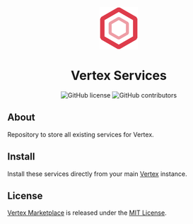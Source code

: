 <p align="center">
    <img height="96" src="https://github.com/vertex-center/vertex-design/raw/main/logos/transparent/vertex_logo_transparent.png" alt="Vertex logo" />
</p>
<h1 align="center">Vertex Services</h1>

<p align="center">
<img alt="GitHub license" src="https://img.shields.io/github/license/vertex-center/vertex-services?color=DE3C4B&labelColor=1E212B&style=for-the-badge">
<img alt="GitHub contributors" src="https://img.shields.io/github/contributors/vertex-center/vertex-services?color=DE3C4B&labelColor=1E212B&style=for-the-badge">
</p>

## About

Repository to store all existing services for Vertex.

## Install

Install these services directly from your main [Vertex](https://github.com/vertex-center/vertex) instance.

## License

[Vertex Marketplace](https://github.com/vertex-center/vertex-services) is released under the [MIT License](./LICENSE.md).
